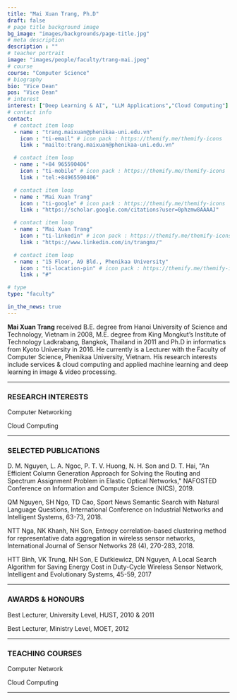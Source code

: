 ```yaml
---
title: "Mai Xuan Trang, Ph.D"
draft: false
# page title background image
bg_image: "images/backgrounds/page-title.jpg"
# meta description
description : ""
# teacher portrait
image: "images/people/faculty/trang-mai.jpeg"
# course
course: "Computer Science"
# biography
bio: "Vice Dean"
pos: "Vice Dean"
# interest
interest: ["Deep Learning & AI", "LLM Applications","Cloud Computing"]
# contact info
contact:
  # contact item loop
  - name : "trang.maixuan@phenikaa-uni.edu.vn"
    icon : "ti-email" # icon pack : https://themify.me/themify-icons
    link : "mailto:trang.maixuan@phenikaa-uni.edu.vn"

  # contact item loop
  - name : "+84 965590406"
    icon : "ti-mobile" # icon pack : https://themify.me/themify-icons
    link : "tel:+84965590406"

  # contact item loop
  - name : "Mai Xuan Trang"
    icon : "ti-google" # icon pack : https://themify.me/themify-icons
    link : "https://scholar.google.com/citations?user=0phzmw8AAAAJ"

  # contact item loop
  - name : "Mai Xuan Trang"
    icon : "ti-linkedin" # icon pack : https://themify.me/themify-icons
    link : "https://www.linkedin.com/in/trangmx/"

  # contact item loop
  - name : "15 Floor, A9 Bld., Phenikaa University"
    icon : "ti-location-pin" # icon pack : https://themify.me/themify-icons
    link : "#"

# type
type: "faculty"

in_the_news: true
---
```


**Mai Xuan Trang** received B.E. degree from Hanoi University of Science and Technology, Vietnam in 2008, M.E. degree from King Mongkut’s Institute of Technology Ladkrabang, Bangkok, Thailand in 2011 and Ph.D in informatics from Kyoto University in 2016. He currently is  a Lecturer with the Faculty of Computer Science, Phenikaa University, Vietnam. His research interests include services & cloud computing and applied machine learning and deep learning in image & video processing.

---
### RESEARCH INTERESTS
Computer Networking

Cloud Computing

---
### SELECTED PUBLICATIONS
D. M. Nguyen, L. A. Ngoc, P. T. V. Huong, N. H. Son and D. T. Hai, "An Efficient Column Generation Approach for Solving the Routing and Spectrum Assignment Problem in Elastic Optical Networks," NAFOSTED Conference on Information and Computer Science (NICS), 2019.

QM Nguyen, SH Ngo, TD Cao, Sport News Semantic Search with Natural Language Questions, International Conference on Industrial Networks and Intelligent Systems, 63-73, 2018.

NTT Nga, NK Khanh, NH Son, Entropy correlation-based clustering method for representative data aggregation in wireless sensor networks, International Journal of Sensor Networks 28 (4), 270-283, 2018.

HTT Binh, VK Trung, NH Son, E Dutkiewicz, DN Nguyen, A Local Search Algorithm for Saving Energy Cost in Duty-Cycle Wireless Sensor Network, Intelligent and Evolutionary Systems, 45-59, 2017

---
### AWARDS & HONOURS
Best Lecturer, University Level, HUST, 2010 & 2011

Best Lecturer, Ministry Level, MOET, 2012 

---
### TEACHING COURSES
Computer Network

Cloud Computing

---